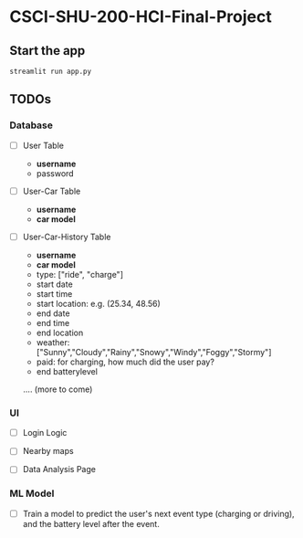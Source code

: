 # CSCI-SHU-200-HCI-Final-Project

## Start the app
```
streamlit run app.py
```


## TODOs

### Database

- [ ] User Table
    - **username**
    - password

- [ ] User-Car Table
    - **username**
    - **car model**

- [ ] User-Car-History Table
    - **username**
    - **car model**
    - type: ["ride", "charge"]
    - start date
    - start time
    - start location: e.g. (25.34, 48.56)
    - end date
    - end time
    - end location
    - weather: ["Sunny","Cloudy","Rainy","Snowy","Windy","Foggy","Stormy"]
    - paid: for charging, how much did the user pay?
    - end batterylevel

    .... (more to come)

### UI
- [ ] Login Logic
- [ ] Nearby maps
- [ ] Data Analysis Page


### ML Model

- [ ] Train a model to predict the user's next event type (charging or driving), and the battery level after the event.
